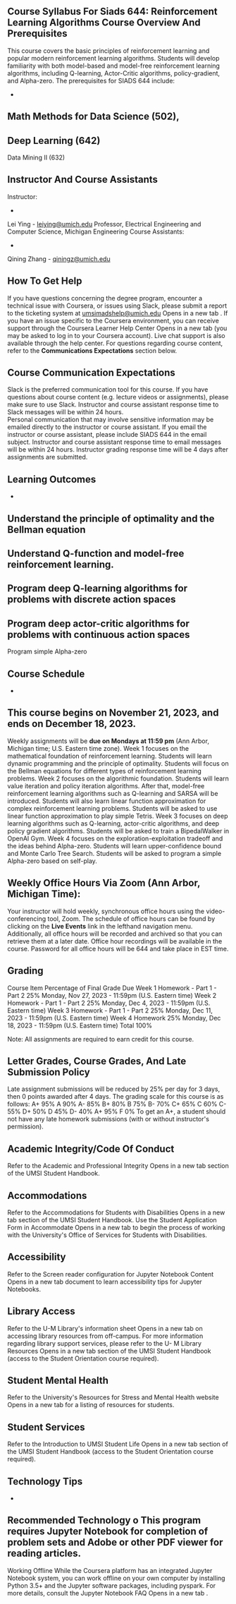 
## Course Syllabus For Siads 644: Reinforcement Learning Algorithms Course Overview And Prerequisites

This course covers the basic principles of reinforcement learning and popular modern reinforcement learning algorithms. Students will develop familiarity with both model-based and model-free reinforcement learning algorithms, including Q-learning, Actor-Critic algorithms, policy-gradient, and Alpha-zero. The prerequisites for SIADS 644  include:  

- 
Math Methods for Data Science (502),  
- 
Deep Learning (642) 
- 
Data Mining II (632) 

## Instructor And Course Assistants

Instructor:  

- 
Lei Ying - leiying@umich.edu Professor, Electrical Engineering and Computer Science, Michigan Engineering 
Course Assistants:  

- 
Qining Zhang - qiningz@umich.edu 

## How To Get Help

If you have questions concerning the degree program, encounter a technical issue with Coursera, or issues using Slack, please submit a report to the ticketing system at  umsimadshelp@umich.edu Opens in a new tab . If you have an issue specific to the Coursera environment, you can receive support through the  Coursera Learner Help Center Opens in a new tab  (you may be asked to log in to your Coursera account). Live chat support is also available through the help center. For questions regarding course content, refer to the **Communications Expectations** section below. 

## Course Communication Expectations

Slack is the preferred communication tool for this course. If you have questions about course content (e.g. lecture videos or assignments), please make sure to use Slack. Instructor and course assistant response time to Slack messages will be within 24 hours.   
Personal communication that may involve sensitive information may be emailed directly to the instructor or course assistant. If you email the instructor or course assistant, please include SIADS 644 in the email subject. Instructor and course assistant response time to email messages will be within 24 hours. Instructor grading response time will be 4 days after assignments are submitted.  

## Learning Outcomes

- 
Understand the principle of optimality and the Bellman equation 
- 
Understand Q-function and model-free reinforcement learning.  
- 
Program deep Q-learning algorithms for problems with discrete action spaces   
- 
Program deep actor-critic algorithms for problems with continuous action spaces 
- 
Program simple Alpha-zero  

## Course Schedule

- 
This course begins on November 21, 2023, and ends on December 18, 2023.  
- 
Weekly assignments will be **due on Mondays at 11:59 pm** (Ann Arbor, Michigan time; U.S. Eastern time zone). 
Week 1 focuses on the mathematical foundation of reinforcement learning. Students will learn dynamic programming and the principle of optimality.  Students will focus on the Bellman equations for different types of reinforcement learning problems. Week 2 focuses on the algorithmic foundation. Students will learn value iteration and policy iteration algorithms. After that, model-free reinforcement learning algorithms such as Q-learning and SARSA will be introduced. Students will also learn linear function approximation for complex reinforcement learning problems. Students will be asked to use linear function approximation to play simple Tetris. Week 3 focuses on deep learning algorithms such as Q-learning, actor-critic algorithms, and deep policy gradient algorithms. Students will be asked to train a BipedalWalker in OpenAI Gym. Week 4 focuses on the exploration-exploitation tradeoff and the ideas behind Alpha-zero. Students will learn upper-confidence bound and Monte Carlo Tree Search. Students will be asked to program a simple Alpha-zero based on self-play.  

## Weekly Office Hours Via Zoom (Ann Arbor, Michigan Time):

Your instructor will hold weekly, synchronous office hours using the video-conferencing tool, Zoom. The schedule of office hours can be found by clicking on the **Live Events** link in the lefthand navigation menu. Additionally, all office hours will be recorded and archived so that you can retrieve them at a later date. Office hour recordings will be available in the course. Password for all office hours will be 644 and take place in EST time. 

## Grading

Course Item 
Percentage of Final 
Grade 
Due 
Week 1 Homework - Part 1 - Part 2 
25% 
Monday, Nov 27, 2023 - 11:59pm (U.S. Eastern time) 
Week 2 Homework - Part 1 - Part 2 
25% 
Monday, Dec 4, 2023 - 11:59pm (U.S. Eastern time) 
Week 3 Homework - Part 1 - Part 2 
25% 
Monday, Dec 11, 2023 - 11:59pm (U.S. Eastern time) 
Week 4 Homework 
25% 
Monday, Dec 18, 2023 - 11:59pm (U.S. Eastern time) 
Total 
100% 
 

Note: All assignments are required to earn credit for this course. 

## Letter Grades, Course Grades, And Late Submission Policy

Late assignment submissions will be reduced by 25% per day for 3 days, then 0 points awarded after 4 days. The grading scale for this course is as follows: 
A+ 95% A 90% A- 85% B+ 80% B 75% B- 70% C+ 65% C 60% C- 55% D+ 50% D 45% D- 40% A+ 95% F 0% 
To get an A+, a student should not have any late homework submissions (with or without instructor's permission). 

## Academic Integrity/Code Of Conduct

Refer to the  Academic and Professional Integrity Opens in a new tab  section of the UMSI Student Handbook. 

## Accommodations

Refer to the  Accommodations for Students with Disabilities Opens in a new tab  section of the UMSI Student Handbook. Use the Student Application Form in  Accommodate Opens in a new tab  to begin the process of working with the University's Office of Services for Students with Disabilities. 

## Accessibility

Refer to the  Screen reader configuration for Jupyter Notebook Content Opens in a new tab  document to learn accessibility tips for Jupyter Notebooks. 

## Library Access

Refer to the  U-M Library's information sheet Opens in a new tab  on accessing library resources from off-campus. For more information regarding library support services, please refer to the  U- M Library Resources Opens in a new tab  section of the UMSI Student Handbook (access to the Student Orientation course required). 

## Student Mental Health

Refer to the University's  Resources for Stress and Mental Health website Opens in a new tab  for a listing of resources for students. 

## Student Services

Refer to the  Introduction to UMSI Student Life Opens in a new tab  section of the UMSI Student Handbook (access to the Student Orientation course required). 

## Technology Tips

- 
Recommended Technology 
o This program requires Jupyter Notebook for completion of problem sets and 
Adobe or other PDF viewer for reading articles. 
- 
Working Offline 
While the Coursera platform has an integrated Jupyter Notebook system, you can work offline on your own computer by installing Python 3.5+ and the Jupyter software packages, including pyspark. For more details, consult the  Jupyter Notebook FAQ Opens in a new tab . 

 